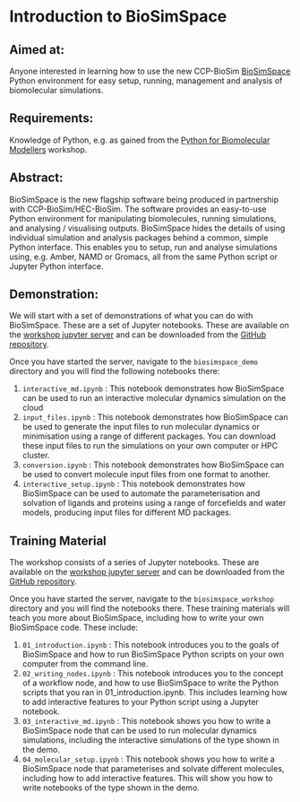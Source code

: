 # Introduction to BioSimSpace

## Aimed at:
Anyone interested in learning how to use the new CCP-BioSim
[BioSimSpace](https://github.com/michellab/BioSimSpace) Python environment for easy setup, running, management and analysis of biomolecular simulations.

## Requirements:
Knowledge of Python, e.g. as gained from the
<a href="https://ccpbiosim.github.io/python_and_data" target="_blank">Python for Biomolecular Modellers</a> workshop.

## Abstract:
BioSimSpace is the new flagship software being produced in partnership with CCP-BioSim/HEC-BioSim. The software provides an easy-to-use Python environment for manipulating biomolecules, running simulations, and analysing / visualising outputs. BioSimSpace hides the details of using individual simulation and analysis packages behind a common, simple Python interface. This enables you to setup, run and analyse simulations using, e.g. Amber, NAMD or Gromacs, all from the same Python script or Jupyter Python interface.

## Demonstration:
We will start with a set of demonstrations of what you can do with BioSimSpace. These are a set of Jupyter notebooks. These are available on the
<a href="https://notebook.biosimspace.org" target="_blank">workshop jupyter server</a>
and can be downloaded from the <a href="https://github.com/michellabl/BioSimSpace/demo" target="_blank">GitHub repository</a>.

Once you have started the server, navigate to the `biosimspace_demo` directory and you will find the following notebooks there:

1. `interactive_md.ipynb` : This notebook demonstrates how BioSimSpace can be used to run an interactive molecular dynamics simulation on the cloud
2. `input_files.ipynb` : This notebook demonstrates how BioSimSpace can be used to generate the input files to run molecular dynamics or minimisation using a range of different packages. You can download these input files to run the simulations on your own computer or HPC cluster.
3. `conversion.ipynb` : This notebook demonstrates how BioSimSpace can be used to convert molecule input files from one format to another.
4. `interactive_setup.ipynb` : This notebook demonstrates how BioSimSpace can be used to automate the parameterisation and solvation of ligands and proteins using a range of forcefields and water models, producing input files for different MD packages.

## Training Material

The workshop consists of a series of Jupyter notebooks. These are available on the
<a href="https://notebook.biosimspace.org" target="_blank">workshop jupyter server</a>
and can be downloaded from the <a href="https://github.com/ccpbiosim/biosimspace_workshop" target="_blank">GitHub repository</a>.

Once you have started the server, navigate to the `biosimspace_workshop` directory and you will find the
notebooks there. These training materials will teach you more about BioSimSpace, including how to write your own BioSimSpace code. These include:

1. `01_introduction.ipynb` : This notebook introduces you to the goals of BioSimSpace and how to run BioSimSpace Python scripts on your own computer from the command line.
2. `02_writing_nodes.ipynb` : This notebook introduces you to the concept of a workflow node, and how to use BioSimSpace to write the Python scripts that you ran in 01_introduction.ipynb. This includes learning how to add interactive features to your Python script using a Jupyter notebook.
3. `03_interactive_md.ipynb` : This notebook shows you how to write a BioSimSpace node that can be used to run molecular dynamics simulations, including the interactive simulations of the type shown in the demo.
4. `04_molecular_setup.ipynb` : This notebook shows you how to write a BioSimSpace node that parameterises and solvate different molecules, including how to add interactive features. This will show you how to write notebooks of the type shown in the demo.
